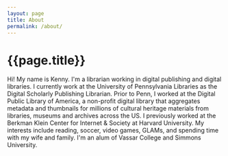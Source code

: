 ```yaml
---
layout: page
title: About
permalink: /about/
---
```


# {{page.title}}

Hi! My name is Kenny. I'm a librarian working in digital publishing and digital libraries. I currently work at the University of Pennsylvania Libraries as the Digital Scholarly Publishing Librarian. Prior to Penn, I worked at the Digital Public Library of America, a non-profit digital library that aggregates metadata and thumbnails for millions of cultural heritage materials from libraries, museums and archives across the US. I previously worked at the Berkman Klein Center for Internet & Society at Harvard University. My interests include reading, soccer, video games, GLAMs, and spending time with my wife and family. I'm an alum of Vassar College and Simmons University. 